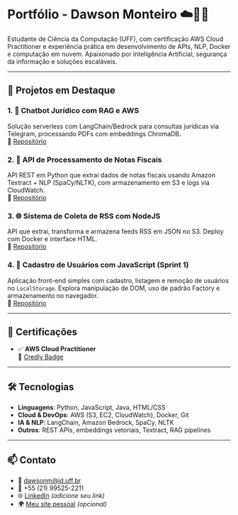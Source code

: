 # Portfólio - Dawson Monteiro ☁️👨‍💻

Estudante de Ciência da Computação (UFF), com certificação AWS Cloud Practitioner e experiência prática em desenvolvimento de APIs, NLP, Docker e computação em nuvem. Apaixonado por Inteligência Artificial, segurança da informação e soluções escaláveis.

---

## 🚀 Projetos em Destaque

### 1. 🧠 Chatbot Jurídico com RAG e AWS
Solução serverless com LangChain/Bedrock para consultas jurídicas via Telegram, processando PDFs com embeddings ChromaDB.  
🔗 [Repositório](https://github.com/Compass-pb-aws-2025-JANEIRO/sprints-7-8-pb-aws-janeiro/tree/grupo-3)

### 2. 🧾 API de Processamento de Notas Fiscais
API REST em Python que extrai dados de notas fiscais usando Amazon Textract + NLP (SpaCy/NLTK), com armazenamento em S3 e logs via CloudWatch.  
🔗 [Repositório](https://github.com/Compass-pb-aws-2025-JANEIRO/sprints-4-5-6-pb-aws-janeiro/tree/grupo-3)

### 3. 🌐 Sistema de Coleta de RSS com NodeJS
API que extrai, transforma e armazena feeds RSS em JSON no S3. Deploy com Docker e interface HTML.  
🔗 [Repositório](https://github.com/Compass-pb-aws-2025-JANEIRO/sprints-2-3-pb-aws-janeiro/tree/grupo-4)

### 4. 🧾 Cadastro de Usuários com JavaScript (Sprint 1)
Aplicação front-end simples com cadastro, listagem e remoção de usuários no `LocalStorage`. Explora manipulação de DOM, uso de padrão Factory e armazenamento no navegador.  
🔗 [Repositório](https://github.com/Compass-pb-aws-2025-JANEIRO/sprint-1-pb-aws-janeiro/tree/dawson-monteiro)

---

## 📜 Certificações

- ✅ **AWS Cloud Practitioner**  
🔗 [Credly Badge](https://www.credly.com/badges/06a16251-6b0d-4d07-8699-061ad119ec14/linked_in_profile)

---

## 🛠️ Tecnologias

- **Linguagens**: Python, JavaScript, Java, HTML/CSS  
- **Cloud & DevOps**: AWS (S3, EC2, CloudWatch), Docker, Git  
- **IA & NLP**: LangChain, Amazon Bedrock, SpaCy, NLTK  
- **Outros**: REST APIs, embeddings vetoriais, Textract, RAG pipelines

---

## 📫 Contato

- 📧 dawsonm@id.uff.br  
- 📱 +55 (21) 99525-2211  
- 🌐 [LinkedIn](https://www.linkedin.com/) *(adicione seu link)*  
- 🌍 [Meu site pessoal](https://www.seusite.com) *(opcional)*
